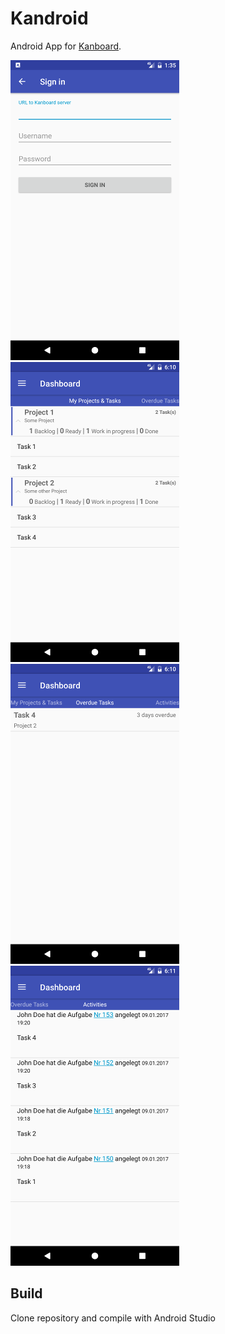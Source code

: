# Kandroid
Android App for [Kanboard](http://kanboard.net).

![Login](screenshots/login.png)
![Projects](screenshots/projects.png)
![Overdue Tasks](screenshots/overdue_tasks.png)
![Activities](screenshots/activities.png)

## Build
Clone repository and compile with Android Studio
